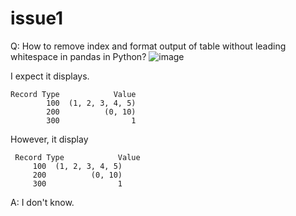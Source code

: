 # issue1
Q: How to remove index and format output of table without leading whitespace in pandas in Python?
![image](https://github.com/40843245/Pandas/assets/75050655/ff2ae63d-9a2a-44cb-81e6-d5b433773cd4)

I expect it displays.

    Record Type            Value
            100  (1, 2, 3, 4, 5)
            200          (0, 10)
            300                1
However, it display

     Record Type            Value
         100  (1, 2, 3, 4, 5)
         200          (0, 10)
         300                1
A: I don't know.
